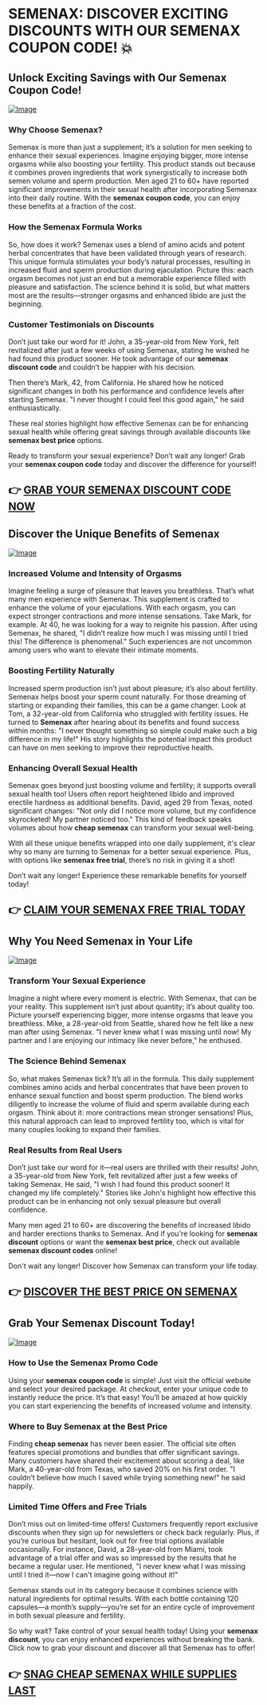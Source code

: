 # SEMENAX: DISCOVER EXCITING DISCOUNTS WITH OUR SEMENAX COUPON CODE! 💥

## Unlock Exciting Savings with Our Semenax Coupon Code!

[![Image](https://www2.sellhealth.com/22/semenax_pills_md.jpg)](https://gchaffi.com/qmP2WXrT)

### Why Choose Semenax?
Semenax is more than just a supplement; it’s a solution for men seeking to enhance their sexual experiences. Imagine enjoying bigger, more intense orgasms while also boosting your fertility. This product stands out because it combines proven ingredients that work synergistically to increase both semen volume and sperm production. Men aged 21 to 60+ have reported significant improvements in their sexual health after incorporating Semenax into their daily routine. With the **semenax coupon code**, you can enjoy these benefits at a fraction of the cost.

### How the Semenax Formula Works
So, how does it work? Semenax uses a blend of amino acids and potent herbal concentrates that have been validated through years of research. This unique formula stimulates your body’s natural processes, resulting in increased fluid and sperm production during ejaculation. Picture this: each orgasm becomes not just an end but a memorable experience filled with pleasure and satisfaction. The science behind it is solid, but what matters most are the results—stronger orgasms and enhanced libido are just the beginning.

### Customer Testimonials on Discounts
Don’t just take our word for it! John, a 35-year-old from New York, felt revitalized after just a few weeks of using Semenax, stating he wished he had found this product sooner. He took advantage of our **semenax discount code** and couldn’t be happier with his decision.

Then there’s Mark, 42, from California. He shared how he noticed significant changes in both his performance and confidence levels after starting Semenax. "I never thought I could feel this good again," he said enthusiastically.

These real stories highlight how effective Semenax can be for enhancing sexual health while offering great savings through available discounts like **semenax best price** options.

Ready to transform your sexual experience? Don’t wait any longer! Grab your **semenax coupon code** today and discover the difference for yourself!



## 👉 [GRAB YOUR SEMENAX DISCOUNT CODE NOW](https://gchaffi.com/qmP2WXrT)

## Discover the Unique Benefits of Semenax  
[![Image](https://www2.sellhealth.com/22/semenax_bottle_reflection_pills_md.jpg)](https://gchaffi.com/qmP2WXrT)  

### Increased Volume and Intensity of Orgasms  
Imagine feeling a surge of pleasure that leaves you breathless. That’s what many men experience with Semenax. This supplement is crafted to enhance the volume of your ejaculations. With each orgasm, you can expect stronger contractions and more intense sensations. Take Mark, for example. At 40, he was looking for a way to reignite his passion. After using Semenax, he shared, "I didn’t realize how much I was missing until I tried this! The difference is phenomenal." Such experiences are not uncommon among users who want to elevate their intimate moments.

### Boosting Fertility Naturally  
Increased sperm production isn’t just about pleasure; it’s also about fertility. Semenax helps boost your sperm count naturally. For those dreaming of starting or expanding their families, this can be a game changer. Look at Tom, a 32-year-old from California who struggled with fertility issues. He turned to **Semenax** after hearing about its benefits and found success within months: "I never thought something so simple could make such a big difference in my life!" His story highlights the potential impact this product can have on men seeking to improve their reproductive health.

### Enhancing Overall Sexual Health  
Semenax goes beyond just boosting volume and fertility; it supports overall sexual health too! Users often report heightened libido and improved erectile hardness as additional benefits. David, aged 29 from Texas, noted significant changes: "Not only did I notice more volume, but my confidence skyrocketed! My partner noticed too." This kind of feedback speaks volumes about how **cheap semenax** can transform your sexual well-being.

With all these unique benefits wrapped into one daily supplement, it's clear why so many are turning to Semenax for a better sexual experience. Plus, with options like **semenax free trial**, there’s no risk in giving it a shot!

Don’t wait any longer! Experience these remarkable benefits for yourself today!



## 👉 [CLAIM YOUR SEMENAX FREE TRIAL TODAY](https://gchaffi.com/qmP2WXrT)

## Why You Need Semenax in Your Life

[![Image](https://www2.sellhealth.com/22/semenax_3_1.jpg)](https://gchaffi.com/qmP2WXrT)

### Transform Your Sexual Experience  
Imagine a night where every moment is electric. With Semenax, that can be your reality. This supplement isn’t just about quantity; it’s about quality too. Picture yourself experiencing bigger, more intense orgasms that leave you breathless. Mike, a 28-year-old from Seattle, shared how he felt like a new man after using Semenax. "I never knew what I was missing until now! My partner and I are enjoying our intimacy like never before," he enthused.

### The Science Behind Semenax  
So, what makes Semenax tick? It’s all in the formula. This daily supplement combines amino acids and herbal concentrates that have been proven to enhance sexual function and boost sperm production. The blend works diligently to increase the volume of fluid and sperm available during each orgasm. Think about it: more contractions mean stronger sensations! Plus, this natural approach can lead to improved fertility too, which is vital for many couples looking to expand their families.

### Real Results from Real Users  
Don’t just take our word for it—real users are thrilled with their results! John, a 35-year-old from New York, felt revitalized after just a few weeks of taking Semenax. He said, "I wish I had found this product sooner! It changed my life completely." Stories like John's highlight how effective this product can be in enhancing not only sexual pleasure but overall confidence.

Many men aged 21 to 60+ are discovering the benefits of increased libido and harder erections thanks to Semenax. And if you're looking for **semenax discount** options or want the **semenax best price**, check out available **semenax discount codes** online!

Don't wait any longer! Discover how Semenax can transform your life today.



## 👉 [DISCOVER THE BEST PRICE ON SEMENAX](https://gchaffi.com/qmP2WXrT)

## Grab Your Semenax Discount Today!

[![Image](https://www2.sellhealth.com/22/semenax_bottle_reflection_lg.jpg)](https://gchaffi.com/qmP2WXrT)

### How to Use the Semenax Promo Code
Using your **semenax coupon code** is simple! Just visit the official website and select your desired package. At checkout, enter your unique code to instantly reduce the price. It’s that easy! You’ll be amazed at how quickly you can start experiencing the benefits of increased volume and intensity.

### Where to Buy Semenax at the Best Price
Finding **cheap semenax** has never been easier. The official site often features special promotions and bundles that offer significant savings. Many customers have shared their excitement about scoring a deal, like Mark, a 40-year-old from Texas, who saved 20% on his first order. "I couldn’t believe how much I saved while trying something new!" he said happily.

### Limited Time Offers and Free Trials
Don’t miss out on limited-time offers! Customers frequently report exclusive discounts when they sign up for newsletters or check back regularly. Plus, if you’re curious but hesitant, look out for free trial options available occasionally. For instance, David, a 28-year-old from Miami, took advantage of a trial offer and was so impressed by the results that he became a regular user. He mentioned, "I never knew what I was missing until I tried it—now I can't imagine going without it!"

Semenax stands out in its category because it combines science with natural ingredients for optimal results. With each bottle containing 120 capsules—a month’s supply—you’re set for an entire cycle of improvement in both sexual pleasure and fertility.

So why wait? Take control of your sexual health today! Using your **semenax discount**, you can enjoy enhanced experiences without breaking the bank. Click now to grab your discount and discover all that Semenax has to offer!



## 👉 [SNAG CHEAP SEMENAX WHILE SUPPLIES LAST](https://gchaffi.com/qmP2WXrT)